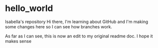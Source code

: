 # hello_world
Isabella's repository
Hi there, I'm learning about GitHub and I'm making some changes here so I can see how branches work.

As far as I can see, this is now an edit to my original readme doc. I hope it makes sense
